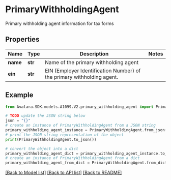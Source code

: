 # PrimaryWithholdingAgent

Primary withholding agent information for tax forms

## Properties

Name | Type | Description | Notes
------------ | ------------- | ------------- | -------------
**name** | **str** | Name of the primary withholding agent | 
**ein** | **str** | EIN (Employer Identification Number) of the primary withholding agent. | 

## Example

```python
from Avalara.SDK.models.A1099.V2.primary_withholding_agent import PrimaryWithholdingAgent

# TODO update the JSON string below
json = "{}"
# create an instance of PrimaryWithholdingAgent from a JSON string
primary_withholding_agent_instance = PrimaryWithholdingAgent.from_json(json)
# print the JSON string representation of the object
print(PrimaryWithholdingAgent.to_json())

# convert the object into a dict
primary_withholding_agent_dict = primary_withholding_agent_instance.to_dict()
# create an instance of PrimaryWithholdingAgent from a dict
primary_withholding_agent_from_dict = PrimaryWithholdingAgent.from_dict(primary_withholding_agent_dict)
```
[[Back to Model list]](../README.md#documentation-for-models) [[Back to API list]](../README.md#documentation-for-api-endpoints) [[Back to README]](../README.md)


